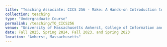 ```yaml
---
title: "Teaching Associate: CICS 256 - Make: A Hands-on Introduction to Physical Computing"
collection: teaching
type: "Undergraduate Course"
permalink: /teaching/TO_CICS256
venue: "University of Massachusetts Amherst, College of Information and Computer Sciences"
date: Fall 2025, Spring 2024, Fall 2023, and Spring 2023
location: "Amherst, Massachusetts"
---
```

